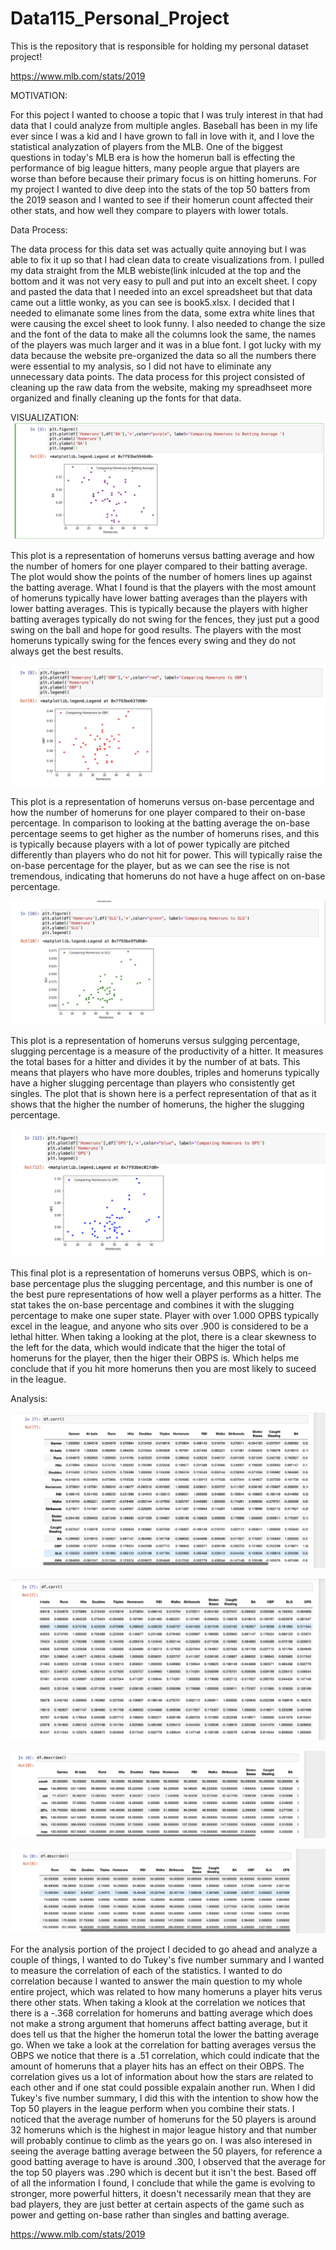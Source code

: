 # Data115_Personal_Project
This is the repository that is responsible for holding my personal dataset project!

https://www.mlb.com/stats/2019

MOTIVATION:

For this poject I wanted to choose a topic that I was truly interest in that had data that I could analyze from multiple angles. Baseball has been in my life ever since I was a kid and I have grown to fall in love with it, and I love the statistical analyzation of players from the MLB. One of the biggest questions in today's MLB era is how the homerun ball is effecting the performance of big league hitters, many people argue that players are worse than before because their primary focus is on hitting homeruns. For my project I wanted to dive deep into the stats of the top 50 batters from the 2019 season and I wanted to see if their homerun count affected their other stats, and how well they compare to players with lower totals.

Data Process:

The data process for this data set was actually quite annoying but I was able to fix it up so that I had clean data to create visualizations from. I pulled my data straight from the MLB webiste(link inlcuded at the top and the bottom and it was not very easy to pull and put into an excelt sheet. I copy and pasted the data that I needed into an excel spreadsheet but that data came out a little wonky, as you can see is book5.xlsx. I decided that I needed to elimanate some lines from the data, some extra white lines that were causing the excel sheet to look funny. I also needed to change the size and the font of the data to make all the columns look the same, the names of the players was much larger and it was in a blue font. I got lucky with my data because the website pre-organized the data so all the numbers there were essential to my analysis, so I did not have to eliminate any unnecessary data points. The data process for this project consisted of cleaning up the raw data from the website, making my spreadhseet more organized and finally cleaning up the fonts for that data.

VISUALIZATION:
![Figure](https://raw.githubusercontent.com/ROliveira13/Data115_Personal_Project/master/Screen%20Shot%202020-12-03%20at%206.35.18%20PM.png)

This plot is a representation of homeruns versus batting average and how the number of homers for one  player compared to their batting average. The plot would show the points of the number of homers lines up against the batting average. What I found is that the players with the most amount of homeruns typically have lower batting averages than the players with lower batting averages. This is typically because the players with higher batting averages typically do not swing for the fences, they just put a good swing on the ball and hope for good results. The players with the most homeruns typically swing for the fences every swing and they do not always get the best results.

![Figure](https://raw.githubusercontent.com/ROliveira13/Data115_Personal_Project/master/Screen%20Shot%202020-12-03%20at%207.39.38%20PM.png)

This plot is a representation of homeruns versus on-base percentage and how the number of homeruns for one player compared to their on-base percentage. In comparison to looking at the batting average the on-base percentage seems to get higher as the number of homeruns rises, and this is typically because players with a lot of power typically are pitched differently than players who do not hit for power. This will typically raise the on-base percentage for the player, but as we can see the rise is not tremendous, indicating that homeruns do not have a huge affect on on-base percentage.

![Figure](https://raw.githubusercontent.com/ROliveira13/Data115_Personal_Project/master/Screen%20Shot%202020-12-03%20at%207.50.09%20PM.png)

This plot is a representation of homeruns versus sulgging percentage, slugging percentage is a measure of the productivity of a hitter. It measures the total bases for a hitter and divides it by the number of at bats. This means that players who have more doubles, triples and homeruns typically have a higher slugging percentage than players who consistently get singles. The plot that is shown here is a perfect representation of that as it shows that the higher the number of homeruns, the higher the slugging percentage. 

![Figure](https://raw.githubusercontent.com/ROliveira13/Data115_Personal_Project/master/Screen%20Shot%202020-12-03%20at%207.55.42%20PM.png)

This final plot is a representation of homeruns versus OBPS, which is on-base percentage plus the slugging percentage, and this number is one of the best pure representations of how well a player performs as a hitter. The stat takes the on-base percentage and combines it with the slugging percentage to make one super state. Player with over 1.000 OPBS typically excel in the league, and anyone who sits over .900 is considered to be a lethal hitter. When taking a looking at the plot, there is a clear skewness to the left for the data, which would indicate that the higer the total of homeruns for the player, then the higer their OBPS is. Which helps me conclude that if you hit more homeruns then you are most likely to suceed in the league.

Analysis:

![Figure](https://raw.githubusercontent.com/ROliveira13/Data115_Personal_Project/master/Screen%20Shot%202020-12-06%20at%205.56.40%20PM.png)

![Figure](https://raw.githubusercontent.com/ROliveira13/Data115_Personal_Project/master/Screen%20Shot%202020-12-06%20at%205.57.03%20PM.png)

![Figure](https://raw.githubusercontent.com/ROliveira13/Data115_Personal_Project/master/Screen%20Shot%202020-12-06%20at%205.57.24%20PM.png)

![Figure](https://raw.githubusercontent.com/ROliveira13/Data115_Personal_Project/master/Screen%20Shot%202020-12-06%20at%205.57.48%20PM.png)

For the analysis portion of the project I decided to go ahead and analyze a couple of things, I wanted to do Tukey's five number summary and I wanted to measure the correlation of each of the statistics. I wanted to do correlation because I wanted to answer the main question to my whole entire project, which was related to how many homeruns a player hits verus there other stats. When taking a klook at the correlation we notices that there is a -.368 correlation for homeruns and batting average which does not make a strong argument that homeruns affect batting average, but it does tell us that the higher the homerun total the lower the batting average go. When we take a look at the correlation for batting averages versus the OBPS we notice that there is a .51 correlation, which could indicate that the amount of homeruns that a player hits has an effect on their OBPS. The correlation gives us a lot of information about how the stars are related to each other and if one stat could possible expalain another run. When I did Tukey's five number summary, I did this with the intention to show how the Top 50 players in the league perform when you combine their stats. I noticed that the average number of homeruns for the 50 players is around 32 homeruns which is the highest in major league history and that number will probably continue to climb as the years go on. I was also interesed in seeing the average batting average between the 50 players, for reference a good batting average to have is around .300, I observed that the average for the top 50 players was .290 which is decent but it isn't the best. Based off of all the information I found, I conclude that while the game is evolving to stronger, more powerful hitters, it doesn't necessarily mean that they are bad players, they are just better at certain aspects of the game such as power and getting on-base rather than singles and batting average.

https://www.mlb.com/stats/2019
